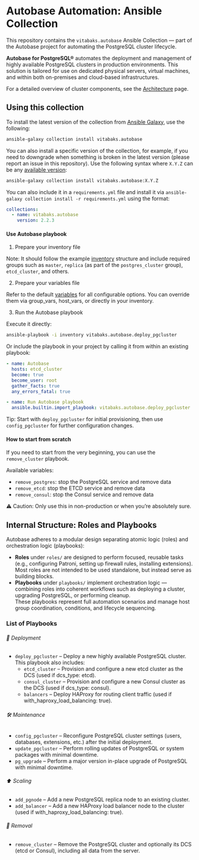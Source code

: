 # Autobase Automation: Ansible Collection

This repository contains the `vitabaks.autobase` Ansible Collection — part of the Autobase project for automating the PostgreSQL cluster lifecycle.

**Autobase for PostgreSQL®** automates the deployment and management of highly available PostgreSQL clusters in production environments. This solution is tailored for use on dedicated physical servers, virtual machines, and within both on-premises and cloud-based infrastructures.

For a detailed overview of cluster components, see the [Architecture](https://autobase.tech/docs/overview/architecture) page.

## Using this collection

To install the latest version of the collection from [Ansible Galaxy](https://galaxy.ansible.com/vitabaks/autobase), use the following:

```bash
ansible-galaxy collection install vitabaks.autobase
```

You can also install a specific version of the collection, for example, if you need to downgrade when something is broken in the latest version (please report an issue in this repository). Use the following syntax where `X.Y.Z` can be any [available version](https://galaxy.ansible.com/ui/repo/published/vitabaks/autobase/):

```bash
ansible-galaxy collection install vitabaks.autobase:X.Y.Z
```

You can also include it in a `requirements.yml` file and install it via `ansible-galaxy collection install -r requirements.yml` using the format:

```yaml
collections:
  - name: vitabaks.autobase
    version: 2.2.3
```

#### Use Autobase playbook

1. Prepare your inventory file

Note: It should follow the example [inventory](https://github.com/vitabaks/autobase/blob/master/automation/inventory.example) structure and include required groups such as `master`, `replica` (as part of the `postgres_cluster` group), `etcd_cluster`, and others.

2. Prepare your variables file

Refer to the default [variables](https://github.com/vitabaks/autobase/blob/master/automation/roles/common/defaults/main.yml) for all configurable options. You can override them via group_vars, host_vars, or directly in your inventory.

3. Run the Autobase playbook

Execute it directly:

```bash
ansible-playbook -i inventory vitabaks.autobase.deploy_pgcluster
```

Or include the playbook in your project by calling it from within an existing playbook:

```yaml
- name: Autobase
  hosts: etcd_cluster
  become: true
  become_user: root
  gather_facts: true
  any_errors_fatal: true

- name: Run Autobase playbook
  ansible.builtin.import_playbook: vitabaks.autobase.deploy_pgcluster
```

Tip: Start with `deploy_pgcluster` for initial provisioning, then use `config_pgcluster` for further configuration changes.

#### How to start from scratch

If you need to start from the very beginning, you can use the `remove_cluster` playbook.

Available variables:
- `remove_postgres`: stop the PostgreSQL service and remove data
- `remove_etcd`: stop the ETCD service and remove data
- `remove_consul`: stop the Consul service and remove data

⚠️ Caution: Only use this in non-production or when you’re absolutely sure.

## Internal Structure: Roles and Playbooks

Autobase adheres to a modular design separating atomic logic (roles) and orchestration logic (playbooks):

- **Roles** under `roles/` are designed to perform focused, reusable tasks (e.g., configuring Patroni, setting up firewall rules, installing extensions).  
  Most roles are not intended to be used standalone, but instead serve as building blocks.
- **Playbooks** under `playbooks/` implement orchestration logic — combining roles into coherent workflows such as deploying a cluster, upgrading PostgreSQL, or performing cleanup.  
  These playbooks represent full automation scenarios and manage host group coordination, conditions, and lifecycle sequencing.

### List of Playbooks

###### 🚀 Deployment
- `deploy_pgcluster` – Deploy a new highly available PostgreSQL cluster. This playbook also includes:
  - `etcd_cluster` – Provision and configure a new etcd cluster as the DCS (used if dcs_type: etcd).
  - `consul_cluster` – Provision and configure a new Consul cluster as the DCS (used if dcs_type: consul).
  - `balancers` – Deploy HAProxy for routing client traffic (used if with_haproxy_load_balancing: true).

###### 🛠️ Maintenance
- `config_pgcluster` – Reconfigure PostgreSQL cluster settings (users, databases, extensions, etc.) after the initial deployment.
- `update_pgcluster` – Perform rolling updates of PostgreSQL or system packages with minimal downtime.
- `pg_upgrade` – Perform a major version in-place upgrade of PostgreSQL with minimal downtime.

###### ⬆️ Scaling
- `add_pgnode` – Add a new PostgreSQL replica node to an existing cluster.
- `add_balancer` – Add a new HAProxy load balancer node to the cluster (used if with_haproxy_load_balancing: true).

###### 🧹 Removal
- `remove_cluster` – Remove the PostgreSQL cluster and optionally its DCS (etcd or Consul), including all data from the server.
